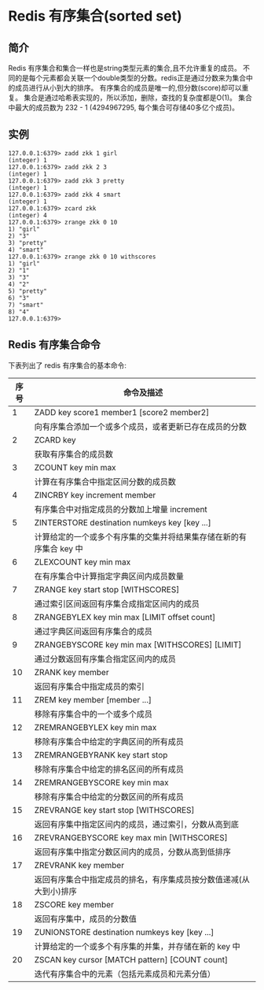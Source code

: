 # Redis 有序集合(sorted set)

## 简介

Redis 有序集合和集合一样也是string类型元素的集合,且不允许重复的成员。
不同的是每个元素都会关联一个double类型的分数。redis正是通过分数来为集合中的成员进行从小到大的排序。
有序集合的成员是唯一的,但分数(score)却可以重复。
集合是通过哈希表实现的，所以添加，删除，查找的复杂度都是O(1)。 集合中最大的成员数为 232 - 1 (4294967295, 每个集合可存储40多亿个成员)。

## 实例

```
127.0.0.1:6379> zadd zkk 1 girl
(integer) 1
127.0.0.1:6379> zadd zkk 2 3
(integer) 1
127.0.0.1:6379> zadd zkk 3 pretty
(integer) 1
127.0.0.1:6379> zadd zkk 4 smart
(integer) 1
127.0.0.1:6379> zcard zkk
(integer) 4
127.0.0.1:6379> zrange zkk 0 10
1) "girl"
2) "3"
3) "pretty"
4) "smart"
127.0.0.1:6379> zrange zkk 0 10 withscores
1) "girl"
2) "1"
3) "3"
4) "2"
5) "pretty"
6) "3"
7) "smart"
8) "4"
127.0.0.1:6379>

```

## Redis 有序集合命令
下表列出了 redis 有序集合的基本命令:

|序号 |  命令及描述|
|-|-|
|1    |  ZADD key score1 member1 [score2 member2] |
||向有序集合添加一个或多个成员，或者更新已存在成员的分数|
|2   |   ZCARD key |
||获取有序集合的成员数|
|3   |   ZCOUNT key min max |
||计算在有序集合中指定区间分数的成员数|
|4  |    ZINCRBY key increment member |
||有序集合中对指定成员的分数加上增量 increment|
|5   |   ZINTERSTORE destination numkeys key [key ...] |
||计算给定的一个或多个有序集的交集并将结果集存储在新的有序集合 key 中|
|6  |    ZLEXCOUNT key min max |
||在有序集合中计算指定字典区间内成员数量|
|7   |   ZRANGE key start stop [WITHSCORES] |
||通过索引区间返回有序集合成指定区间内的成员|
|8   |   ZRANGEBYLEX key min max [LIMIT offset count] |
||通过字典区间返回有序集合的成员|
|9   |   ZRANGEBYSCORE key min max [WITHSCORES] [LIMIT] |
||通过分数返回有序集合指定区间内的成员|
|10  |   ZRANK key member |
||返回有序集合中指定成员的索引|
|11   |  ZREM key member [member ...] |
||移除有序集合中的一个或多个成员|
|12   |  ZREMRANGEBYLEX key min max |
||移除有序集合中给定的字典区间的所有成员|
|13  |   ZREMRANGEBYRANK key start stop |
||移除有序集合中给定的排名区间的所有成员|
|14   |  ZREMRANGEBYSCORE key min max |
||移除有序集合中给定的分数区间的所有成员|
|15  |   ZREVRANGE key start stop [WITHSCORES] |
||返回有序集中指定区间内的成员，通过索引，分数从高到底|
|16   |  ZREVRANGEBYSCORE key max min [WITHSCORES] |
||返回有序集中指定分数区间内的成员，分数从高到低排序|
|17   |  ZREVRANK key member |
||返回有序集合中指定成员的排名，有序集成员按分数值递减(从大到小)排序|
|18    | ZSCORE key member |
||返回有序集中，成员的分数值|
|19   |  ZUNIONSTORE destination numkeys key [key ...] |
||计算给定的一个或多个有序集的并集，并存储在新的 key 中|
|20   |  ZSCAN key cursor [MATCH pattern] [COUNT count] |
||迭代有序集合中的元素（包括元素成员和元素分值）|

